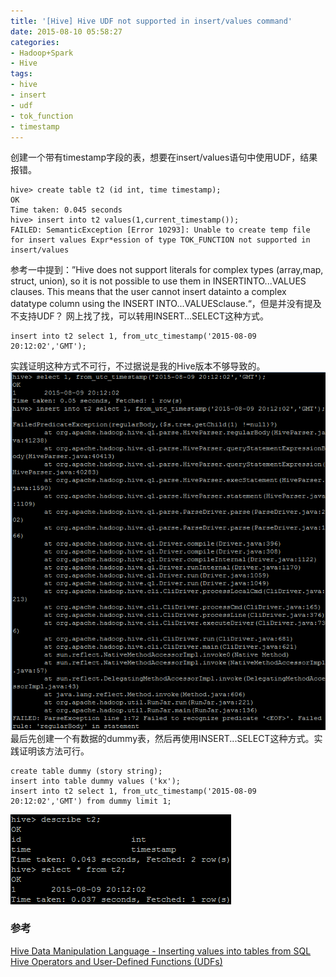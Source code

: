 ```yaml
---
title: '[Hive] Hive UDF not supported in insert/values command'
date: 2015-08-10 05:58:27
categories: 
- Hadoop+Spark
- Hive
tags: 
- hive
- insert
- udf
- tok_function
- timestamp
---
```

创建一个带有timestamp字段的表，想要在insert/values语句中使用UDF，结果报错。
```
hive> create table t2 (id int, time timestamp);
OK
Time taken: 0.045 seconds
hive> insert into t2 values(1,current_timestamp());
FAILED: SemanticException [Error 10293]: Unable to create temp file for insert values Expr*ession of type TOK_FUNCTION not supported in insert/values
```

参考一中提到：”Hive does not support literals for complex types (array,map, struct, union), so it is not possible to use them in INSERTINTO...VALUES clauses. This means that the user cannot insert datainto a complex datatype column using the INSERT INTO...VALUESclause.“，但是并没有提及不支持UDF？
网上找了找，可以转用INSERT...SELECT这种方式。
```
insert into t2 select 1, from_utc_timestamp('2015-08-09 20:12:02','GMT');
```

实践证明这种方式不可行，不过据说是我的Hive版本不够导致的。
![[Hive] Hive UDF not supported in insert/values command](/images/2015/8/0026uWfMzy78eqDYKF278.png)
最后先创建一个有数据的dummy表，然后再使用INSERT...SELECT这种方式。实践证明该方法可行。
```
create table dummy (story string);
insert into table dummy values ('kx');
insert into t2 select 1, from_utc_timestamp('2015-08-09 20:12:02','GMT') from dummy limit 1;
```
![[Hive] Hive UDF not supported in insert/values command](/images/2015/8/0026uWfMzy78er6pjyv5f.png)

### 参考

[Hive Data Manipulation Language - Inserting values into tables from SQL](https://cwiki.apache.org/confluence/display/Hive/LanguageManual+DML#LanguageManualDML-InsertingdataintoHiveTablesfromqueries)  
[Hive Operators and User-Defined Functions (UDFs)](https://cwiki.apache.org/confluence/display/Hive/LanguageManual+UDF)  